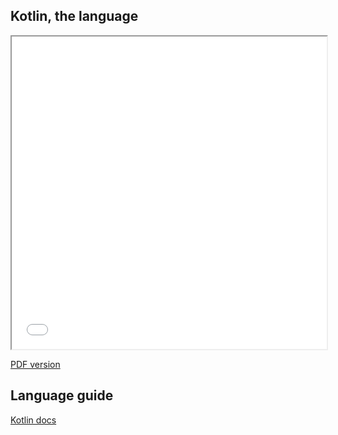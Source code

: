 ## Kotlin, the language

<iframe src="../../slides/index.html" width="100%" height="500"></iframe>

[PDF version](intro-kotlin/slides/slides.pdf)

## Language guide

[Kotlin docs](https://kotlinlang.org/docs/home.html)
